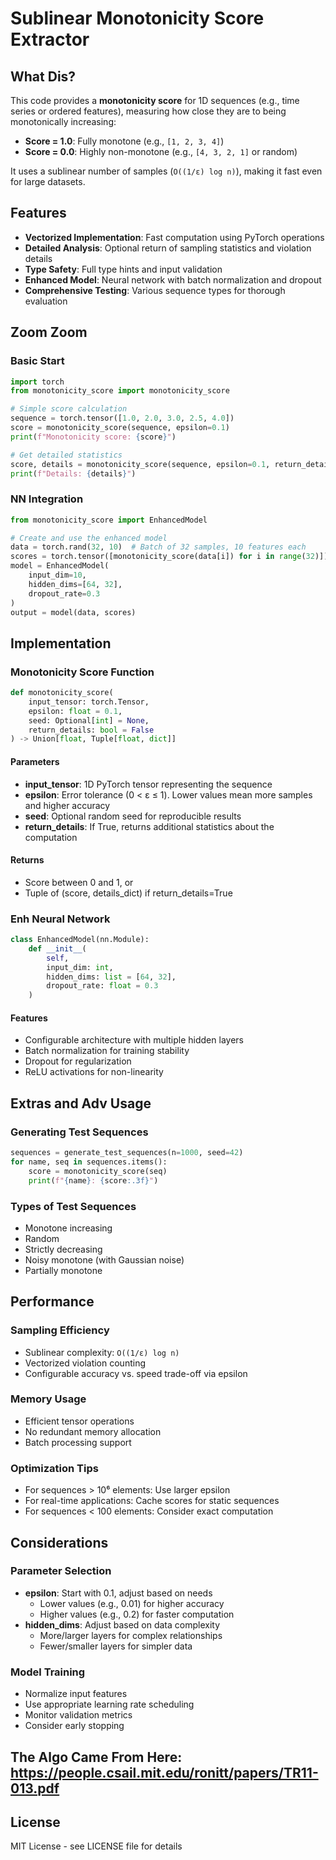 # Sublinear Monotonicity Score Extractor

## What Dis?
This code provides a **monotonicity score** for 1D sequences (e.g., time series or ordered features), measuring how close they are to being monotonically increasing:
- **Score = 1.0**: Fully monotone (e.g., `[1, 2, 3, 4]`)
- **Score = 0.0**: Highly non-monotone (e.g., `[4, 3, 2, 1]` or random)

It uses a sublinear number of samples (`O((1/ε) log n)`), making it fast even for large datasets.

## Features
- **Vectorized Implementation**: Fast computation using PyTorch operations
- **Detailed Analysis**: Optional return of sampling statistics and violation details
- **Type Safety**: Full type hints and input validation
- **Enhanced Model**: Neural network with batch normalization and dropout
- **Comprehensive Testing**: Various sequence types for thorough evaluation


## Zoom Zoom

### Basic Start
```python
import torch
from monotonicity_score import monotonicity_score

# Simple score calculation
sequence = torch.tensor([1.0, 2.0, 3.0, 2.5, 4.0])
score = monotonicity_score(sequence, epsilon=0.1)
print(f"Monotonicity score: {score}")

# Get detailed statistics
score, details = monotonicity_score(sequence, epsilon=0.1, return_details=True)
print(f"Details: {details}")
```

### NN Integration
```python
from monotonicity_score import EnhancedModel

# Create and use the enhanced model
data = torch.rand(32, 10)  # Batch of 32 samples, 10 features each
scores = torch.tensor([monotonicity_score(data[i]) for i in range(32)])
model = EnhancedModel(
    input_dim=10, 
    hidden_dims=[64, 32], 
    dropout_rate=0.3
)
output = model(data, scores)
```

## Implementation 

### Monotonicity Score Function
```python
def monotonicity_score(
    input_tensor: torch.Tensor, 
    epsilon: float = 0.1, 
    seed: Optional[int] = None,
    return_details: bool = False
) -> Union[float, Tuple[float, dict]]
```

#### Parameters
- **input_tensor**: 1D PyTorch tensor representing the sequence
- **epsilon**: Error tolerance (0 < ε ≤ 1). Lower values mean more samples and higher accuracy
- **seed**: Optional random seed for reproducible results
- **return_details**: If True, returns additional statistics about the computation

#### Returns
- Score between 0 and 1, or
- Tuple of (score, details_dict) if return_details=True

### Enh Neural Network
```python
class EnhancedModel(nn.Module):
    def __init__(
        self, 
        input_dim: int,
        hidden_dims: list = [64, 32],
        dropout_rate: float = 0.3
    )
```

#### Features
- Configurable architecture with multiple hidden layers
- Batch normalization for training stability
- Dropout for regularization
- ReLU activations for non-linearity

## Extras and Adv Usage

### Generating Test Sequences
```python
sequences = generate_test_sequences(n=1000, seed=42)
for name, seq in sequences.items():
    score = monotonicity_score(seq)
    print(f"{name}: {score:.3f}")
```

### Types of Test Sequences
- Monotone increasing
- Random
- Strictly decreasing
- Noisy monotone (with Gaussian noise)
- Partially monotone

## Performance 

### Sampling Efficiency
- Sublinear complexity: `O((1/ε) log n)`
- Vectorized violation counting
- Configurable accuracy vs. speed trade-off via epsilon

### Memory Usage
- Efficient tensor operations
- No redundant memory allocation
- Batch processing support

### Optimization Tips
- For sequences > 10⁶ elements: Use larger epsilon
- For real-time applications: Cache scores for static sequences
- For sequences < 100 elements: Consider exact computation

## Considerations

### Parameter Selection
- **epsilon**: Start with 0.1, adjust based on needs
  - Lower values (e.g., 0.01) for higher accuracy
  - Higher values (e.g., 0.2) for faster computation
- **hidden_dims**: Adjust based on data complexity
  - More/larger layers for complex relationships
  - Fewer/smaller layers for simpler data

### Model Training
- Normalize input features
- Use appropriate learning rate scheduling
- Monitor validation metrics
- Consider early stopping

## The Algo Came From Here: https://people.csail.mit.edu/ronitt/papers/TR11-013.pdf

## License
MIT License - see LICENSE file for details

